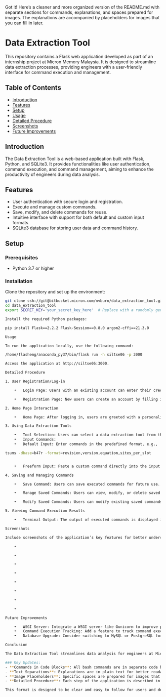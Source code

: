 Got it! Here’s a cleaner and more organized version of the README.md with separate sections for commands, explanations, and spaces prepared for images. The explanations are accompanied by placeholders for images that you can fill in later.

# Data Extraction Tool

This repository contains a Flask web application developed as part of an internship project at Micron Memory Malaysia. It is designed to streamline data extraction processes, providing engineers with a user-friendly interface for command execution and management.

## Table of Contents

- [Introduction](#introduction)
- [Features](#features)
- [Setup](#setup)
- [Usage](#usage)
- [Detailed Procedure](#detailed-procedure)
- [Screenshots](#screenshots)
- [Future Improvements](#future-improvements)

## Introduction

The Data Extraction Tool is a web-based application built with Flask, Python, and SQLite3. It provides functionalities like user authentication, command execution, and command management, aiming to enhance the productivity of engineers during data analysis.

## Features

- User authentication with secure login and registration.
- Execute and manage custom commands.
- Save, modify, and delete commands for reuse.
- Intuitive interface with support for both default and custom input formats.
- SQLite3 database for storing user data and command history.

## Setup

### Prerequisites

- Python 3.7 or higher

### Installation

Clone the repository and set up the environment:

```bash
git clone ssh://git@bitbucket.micron.com/nvburn/data_extraction_tool.git
cd data_extraction_tool
export SECRET_KEY='your_secret_key_here'  # Replace with a randomly generated secret key

Install the required Python packages:

pip install Flask==2.2.2 Flask-Session==0.8.0 argon2-cffi==21.3.0

Usage

To run the application locally, use the following command:

/home/flasheng/anaconda_py37/bin/flask run -h siltse06 -p 3000

Access the application at http://siltse06:3000.

Detailed Procedure

1. User Registration/Log-in

	•	Login Page: Users with an existing account can enter their credentials to log in. If the details are correct, users are redirected to the home page.

	•	Registration Page: New users can create an account by filling in the registration form with a username, email, and password. Upon successful registration, users are redirected to the home page.

2. Home Page Interaction

	•	Home Page: After logging in, users are greeted with a personalized message. The home page provides an overview of the application, descriptions of available tools, and a feedback link for user comments.

3. Using Data Extraction Tools

	•	Tool Selection: Users can select a data extraction tool from the top tabs (e.g., TSUMS, FRPT).
	•	Input Commands:
	•	Default Input: Enter commands in the predefined format, e.g.,

tsums -dbase=b47r -format=revision,version,equation,sites_per_slot


	•	Freeform Input: Paste a custom command directly into the input field for execution.

4. Saving and Managing Commands

	•	Save Command: Users can save executed commands for future use. A pop-up will appear, prompting for a name and description.

	•	Manage Saved Commands: Users can view, modify, or delete saved commands through the “Saved Commands” tab. A search bar allows filtering by name or description.

	•	Modify Saved Commands: Users can modify existing saved commands through a pop-up interface.

5. Viewing Command Execution Results

	•	Terminal Output: The output of executed commands is displayed in a terminal-style section at the bottom of each tool page. Users can copy the output with a single click.

Screenshots

Include screenshots of the application’s key features for better understanding:

	•	

	•	

	•	

	•	

	•	

	•	

	•	

	•	

Future Improvements

	•	WSGI Server: Integrate a WSGI server like Gunicorn to improve performance and manage concurrent requests.
	•	Command Execution Tracking: Add a feature to track command execution, similar to Linux’s top command, showing real-time usage stats.
	•	Database Upgrade: Consider switching to MySQL or PostgreSQL for improved speed and handling of larger datasets.

Conclusion

The Data Extraction Tool streamlines data analysis for engineers at Micron, offering a user-friendly way to execute commands and manage data retrieval. Its intuitive interface and robust backend make it a valuable asset for engineering teams.

### Key Updates:
- **Commands in Code Blocks**: All bash commands are in separate code blocks.
- **Text Separations**: Explanations are in plain text for better readability.
- **Image Placeholders**: Specific spaces are prepared for images that correspond to each explanation. You can replace `path_to_*_image.png` with the actual paths to your screenshots.
- **Detailed Procedure**: Each step of the application is described in a dedicated section with the corresponding space for images.

This format is designed to be clear and easy to follow for users and developers alike.